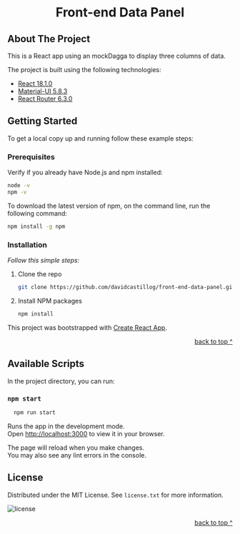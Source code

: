 <div id="top"></div>

<div align="center">
  </a>
  <h1 align="center">Front-end Data Panel</h1>
</div>

<!-- ABOUT THE PROJECT -->
## About The Project

This is a React app using an mockDagga to display three columns of data.

The project is built using the following technologies:

   * [React 18.1.0](https://reactjs.org/)
   * [Material-UI 5.8.3](https://mui.com/)
   * [React Router 6.3.0](https://reactrouter.com/docs/en/v6/getting-started/overview)

<!-- GETTING STARTED -->
## Getting Started

To get a local copy up and running follow these example steps:

### Prerequisites

Verify if you already have Node.js and npm installed:

```sh
node -v
npm -v
```

To download the latest version of npm, on the command line, run the following command:

```sh
npm install -g npm
```
### Installation

_Follow this simple steps:_

1. Clone the repo
   ```sh
   git clone https://github.com/davidcastillog/front-end-data-panel.git
   ```
2. Install NPM packages
   ```sh
   npm install
   ```

This project was bootstrapped with [Create React App](https://github.com/facebook/create-react-app).

<p align="right"><a href="#top">back to top ^</a></p>

<!-- SCRIPTS -->
## Available Scripts

In the project directory, you can run:

### `npm start`

````sh
  npm run start
````

Runs the app in the development mode.\
Open [http://localhost:3000](http://localhost:3000) to view it in your browser.

The page will reload when you make changes.\
You may also see any lint errors in the console.

<!-- LICENSE -->
## License

Distributed under the MIT License. See `license.txt` for more information.

![license][license-shield]

<p align="right"><a href="#top">back to top ^</a></p>

<!-- MARKDOWN LINKS & IMAGES -->
[license-shield]:https://img.shields.io/github/license/davidcastillog/front-end-data-panel
